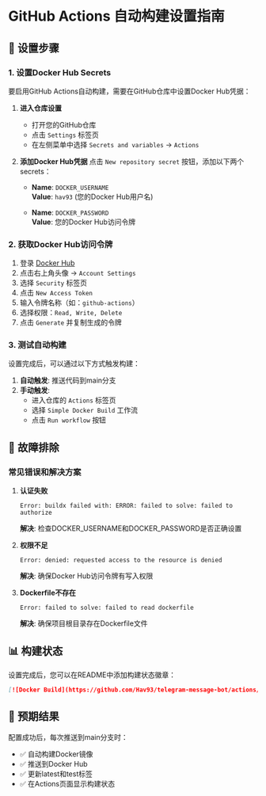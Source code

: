 # GitHub Actions 自动构建设置指南

## 🔧 设置步骤

### 1. 设置Docker Hub Secrets

要启用GitHub Actions自动构建，需要在GitHub仓库中设置Docker Hub凭据：

1. **进入仓库设置**
   - 打开您的GitHub仓库
   - 点击 `Settings` 标签页
   - 在左侧菜单中选择 `Secrets and variables` → `Actions`

2. **添加Docker Hub凭据**
   点击 `New repository secret` 按钮，添加以下两个secrets：
   
   - **Name**: `DOCKER_USERNAME`  
     **Value**: `hav93` (您的Docker Hub用户名)
   
   - **Name**: `DOCKER_PASSWORD`  
     **Value**: 您的Docker Hub访问令牌

### 2. 获取Docker Hub访问令牌

1. 登录 [Docker Hub](https://hub.docker.com/)
2. 点击右上角头像 → `Account Settings`
3. 选择 `Security` 标签页
4. 点击 `New Access Token`
5. 输入令牌名称（如：`github-actions`）
6. 选择权限：`Read, Write, Delete`
7. 点击 `Generate` 并复制生成的令牌

### 3. 测试自动构建

设置完成后，可以通过以下方式触发构建：

1. **自动触发**: 推送代码到main分支
2. **手动触发**: 
   - 进入仓库的 `Actions` 标签页
   - 选择 `Simple Docker Build` 工作流
   - 点击 `Run workflow` 按钮

## 🚨 故障排除

### 常见错误和解决方案

1. **认证失败**
   ```
   Error: buildx failed with: ERROR: failed to solve: failed to authorize
   ```
   **解决**: 检查DOCKER_USERNAME和DOCKER_PASSWORD是否正确设置

2. **权限不足**
   ```
   Error: denied: requested access to the resource is denied
   ```
   **解决**: 确保Docker Hub访问令牌有写入权限

3. **Dockerfile不存在**
   ```
   Error: failed to solve: failed to read dockerfile
   ```
   **解决**: 确保项目根目录存在Dockerfile文件

## 📊 构建状态

设置完成后，您可以在README中添加构建状态徽章：

```markdown
[![Docker Build](https://github.com/Hav93/telegram-message-bot/actions/workflows/docker-simple.yml/badge.svg)](https://github.com/Hav93/telegram-message-bot/actions/workflows/docker-simple.yml)
```

## 🎯 预期结果

配置成功后，每次推送到main分支时：
- ✅ 自动构建Docker镜像
- ✅ 推送到Docker Hub
- ✅ 更新latest和test标签
- ✅ 在Actions页面显示构建状态
